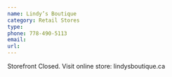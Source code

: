 ```yaml
---
name: Lindy’s Boutique
category: Retail Stores
type: 
phone: 778-490-5113
email: 
url: 
---
```


Storefront Closed. Visit online store: lindysboutique.ca